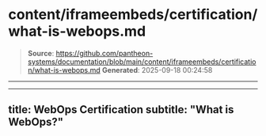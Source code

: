 # content/iframeembeds/certification/what-is-webops.md

> **Source**: https://github.com/pantheon-systems/documentation/blob/main/content/iframeembeds/certification/what-is-webops.md
> **Generated**: 2025-09-18 00:24:58

---

---
title: WebOps Certification
subtitle: "What is WebOps?"
---

<Partial file="certification-guide/what-is-webops.md" />
